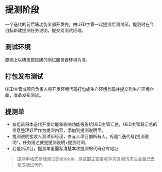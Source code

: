 # 提测阶段
一个迭代的前后端功能全部开发完，由UED主管一起提测给测试部，提测时在今目标新建提测任务说明，提交给测试经理。

## 测试环境
原则上以研发部搭建的测试服务器环境为准。

## 打包发布测试
UED主管或项目负责人将开发环境代码打包成生产环境代码并提交到生产环境仓库，准备发布测试。

## 提测单
- 各组员将本迭代开发功能和影响功能报告给UED主管汇总，UED主管将汇总的信息整理好后作为提测内容，添加到提测说明里。
- 提测说明接收人测试部经理，参与人项目部所有人。标题“[迭代号]提测说明”，任务描述就是提测说明+提测时间。
- 若是新项目，提测单里需写清楚本次提测的代码仓库地址

> 提测单格式参照测试部`提测文档`，测试部主管接收本次提测请求后会自己去获取测试代码



